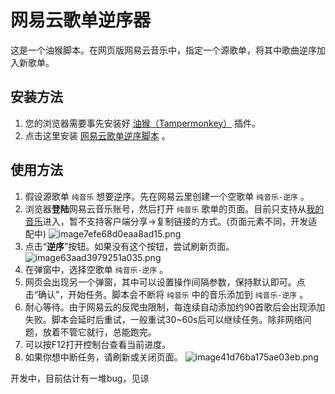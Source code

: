 # 网易云歌单逆序器

这是一个油猴脚本。在网页版网易云音乐中，指定一个源歌单，将其中歌曲逆序加入新歌单。

## 安装方法

1. 您的浏览器需要事先安装好 [油猴（Tampermonkey）](https://www.tampermonkey.net/index.php) 插件。
2. 点击这里安装 [网易云歌单逆序脚本](https://github.com/hiroi-sora/NeteaseCloudMusic-SongList-Reverse/raw/main/%E7%BD%91%E6%98%93%E4%BA%91%E6%AD%8C%E5%8D%95%E9%80%86%E5%BA%8F.user.js) 。

## 使用方法

1. 假设源歌单 `纯音乐` 想要逆序。先在网易云里创建一个空歌单 `纯音乐-逆序` 。
2. 浏览器**登陆**网易云音乐账号，然后打开 `纯音乐` 歌单的页面。目前只支持从[我的音乐](https://music.163.com/#/my/m/music)进入，暂不支持客户端分享→复制链接的方式。(页面元素不同，开发适配中)
![image7efe68d0eaa8ad15.png](https://tupian.li/images/2022/07/25/image7efe68d0eaa8ad15.png)
3. 点击“**逆序**”按钮。如果没有这个按钮，尝试刷新页面。
![image63aad3979251a035.png](https://tupian.li/images/2022/07/24/image63aad3979251a035.png)
5. 在弹窗中，选择空歌单 `纯音乐-逆序` 。
6. 网页会出现另一个弹窗，其中可以设置操作间隔参数，保持默认即可。点击“确认”，开始任务。脚本会不断将 `纯音乐` 中的音乐添加到 `纯音乐-逆序` 。
7. 耐心等待。由于网易云的反爬虫限制，每连续自动添加约90首歌后会出现添加失败。脚本会延时后重试，一般重试30~60s后可以继续任务。除非网络问题，放着不管它就行，总能跑完。
8. 可以按F12打开控制台查看当前进度。
9. 如果你想中断任务，请刷新或关闭页面。
![image41d76ba175ae03eb.png](https://tupian.li/images/2022/07/25/image41d76ba175ae03eb.png)


开发中，目前估计有一堆bug，见谅